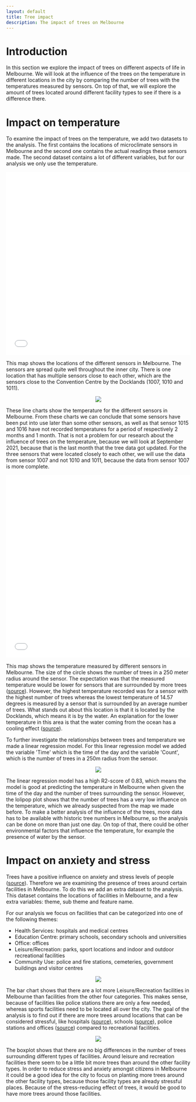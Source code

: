 ```yaml
---
layout: default
title: Tree impact
description: The impact of trees on Melbourne
---
```


# Introduction
In this section we explore the impact of trees on different aspects of life in Melbourne. We will look at the influence of the trees on the temperature in different locations in the city by comparing the number of trees with the temperatures measured by sensors. On top of that, we will explore the amount of trees located around different facility types to see if there is a difference there.

# Impact on temperature
To examine the impact of trees on the temperature, we add two datasets to the analysis. The first contains the locations of microclimate sensors in Melbourne and the second one contains the actual readings these sensors made. The second dataset contains a lot of different variables, but for our analysis we only use the temperature. 


<iframe src="/testsite.github.io/sensor-locations.html"
	sandbox="allow-same-origin allow-scripts"
	width="100%"
	height="500"
	scrolling="no"
	seamless="seamless"
	frameborder="0">
</iframe>

This map shows the locations of the different sensors in Melbourne. The sensors are spread quite well throughout the inner city. There is one location that has multiple sensors close to each other, which are the sensors close to the Convention Centre by the Docklands (1007, 1010 and 1011).

<center>
	<img src="average-temperature.png">
</center>

These line charts show the temperature for the different sensors in Melbourne. From these charts we can conclude that some sensors have been put into use later than some other sensors, as well as that sensor 1015 and 1016 have not recorded temperatures for a period of respectively 2 months and 1 month. That is not a problem for our research about the influence of trees on the temperature, because we will look at September 2021, because that is the last month that the tree data got updated. For the three sensors that were located closely to each other, we will use the data from sensor 1007 and not 1010 and 1011, because the data from sensor 1007 is more complete.

<iframe src="/testsite.github.io/tree-temperature.html"
	sandbox="allow-same-origin allow-scripts"
	width="100%"
	height="500"
	scrolling="no"
	seamless="seamless"
	frameborder="0">
</iframe>

This map shows the temperature measured by different sensors in Melbourne. The size of the circle shows the number of trees in a 250 meter radius around the sensor. The expectation was that the measured temperature would be lower for sensors that are surrounded by more trees ([source](https://www.epa.gov/heatislands/using-trees-and-vegetation-reduce-heat-islands)). However, the highest temperature recorded was for a sensor with the highest number of trees whereas the lowest temperature of 14.57 degrees is measured by a sensor that is surrounded by an average number of trees. What stands out about this location is that it is located by the Docklands, which means it is by the water. An explanation for the lower temperature in this area is that the water coming from the ocean has a cooling effect ([source](https://floridakeys.noaa.gov/ocean/weather.html)). 

To further investigate the relationships between trees and temperature we made a linear regression model. For this linear regression model we added the variable 'Time' which is the time of the day and the variable 'Count', which is the number of trees in a 250m radius from the sensor.

<center>
	<img src="lolipop.png">
</center>

The linear regression model has a high R2-score of 0.83, which means the model is good at predicting the temperature in Melbourne when given the time of the day and the number of trees surrounding the sensor. However, the lolipop plot shows that the number of trees has a very low influence on the temperature, which we already suspected from the map we made before. To make a better analysis of the influence of the trees, more data has to be available with historic tree numbers in Melbourne, so the analysis can be done on more than just one day. On top of that, there could be other environmental factors that influence the temperature, for example the presence of water by the sensor. 

# Impact on anxiety and stress

Trees have a positive influence on anxiety and stress levels of people ([source](https://www.weforum.org/agenda/2021/04/city-trees-reduce-stress-and-anxiety/)). Therefore we are examining the presence of trees around certain facilities in Melbourne. To do this we add an extra dataset to the analysis. This dataset contains the locations of facilities in Melbourne, and a few extra variables: theme, sub theme and feature name.  

For our analysis we focus on facilities that can be categorized into one of the following themes:

* Health Services: hospitals and medical centres
* Education Centre: primary schools, secondary schools and universities
* Office: offices
* Leisure/Recreation: parks, sport locations and indoor and outdoor recreational facilities
* Community Use: police and fire stations, cemeteries, government buildings and visitor centres

<center>
	<img src="bar-facilities.png">
</center>

The bar chart shows that there are a lot more Leisure/Recreation facilities in Melbourne than facilities from the other four categories. This makes sense, because of facilities like police stations there are only a few needed, whereas sports facilities need to be located all over the city. The goal of the analysis is to find out if there are more trees around locations that can be considered stressful, like hospitals ([source](https://www.researchgate.net/publication/215477754_How_do_patients_experience_stress_caused_by_hospitalization_and_how_do_nurses_perceive_this_stress_experienced_by_patients_A_comparative_study)), schools ([source](https://www.npr.org/sections/health-shots/2013/12/02/246599742/school-stress-takes-a-toll-on-health-teens-and-parents-say?t=1652184699945)), police stations and offices ([source](https://www.cnbc.com/2021/08/03/1-in-3-people-say-return-to-office-negatively-impacted-mental-health.html)) compared to recreational facilities. 

<center>
	<img src="boxplot.png">
</center>

The boxplot shows that there are no big differences in the number of trees surrounding different types of facilities. Around leisure and recreation facilities there seem to be a little bit more trees than around the other facility types. In order to reduce stress and anxiety amongst citizens in Melbourne it could be a good idea for the city to focus on planting more trees around the other facility types, because those facility types are already stressful places. Because of the stress-reducing effect of trees, it would be good to have more trees around those facilities.
